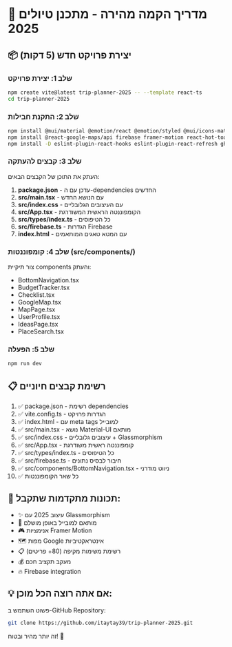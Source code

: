 # 🚀 מדריך הקמה מהירה - מתכנן טיולים 2025

## 📦 יצירת פרויקט חדש (5 דקות)

### שלב 1: יצירת פרויקט
```bash
npm create vite@latest trip-planner-2025 -- --template react-ts
cd trip-planner-2025
```

### שלב 2: התקנת חבילות
```bash
npm install @mui/material @emotion/react @emotion/styled @mui/icons-material
npm install @react-google-maps/api firebase framer-motion react-hot-toast
npm install -D eslint-plugin-react-hooks eslint-plugin-react-refresh gh-pages
```

### שלב 3: קבצים להעתקה
העתק את התוכן של הקבצים הבאים:

1. **package.json** - עדכן עם ה-dependencies החדשים
2. **src/main.tsx** - עם הנושא החדש
3. **src/index.css** - עם העיצובים הגלובליים
4. **src/App.tsx** - הקומפוננטה הראשית המשודרגת
5. **src/types/index.ts** - כל הטיפוסים
6. **src/firebase.ts** - הגדרות Firebase
7. **index.html** - עם המטא טאגים המותאמים

### שלב 4: קומפוננטות (src/components/)
צור תיקיית components והעתק:
- BottomNavigation.tsx
- BudgetTracker.tsx  
- Checklist.tsx
- GoogleMap.tsx
- MapPage.tsx
- UserProfile.tsx
- IdeasPage.tsx
- PlaceSearch.tsx

### שלב 5: הפעלה
```bash
npm run dev
```

## 📋 רשימת קבצים חיוניים
1. ✅ package.json - רשימת dependencies
2. ✅ vite.config.ts - הגדרות פרויקט
3. ✅ index.html - עם meta tags למובייל
4. ✅ src/main.tsx - נושא Material-UI מותאם
5. ✅ src/index.css - עיצובים גלובליים + Glassmorphism
6. ✅ src/App.tsx - קומפוננטה ראשית משודרגת
7. ✅ src/types/index.ts - כל הטיפוסים
8. ✅ src/firebase.ts - חיבור לבסיס נתונים
9. ✅ src/components/BottomNavigation.tsx - ניווט מודרני
10. ✅ כל שאר הקומפוננטות

## 🎨 תכונות מתקדמות שתקבל:
- ✨ עיצוב 2025 עם Glassmorphism
- 📱 מותאם למובייל באופן מושלם
- 🎮 אנימציות Framer Motion
- 🗺️ מפות Google אינטראקטיביות
- 📋 רשימת משימות מקיפה (80+ פריטים)
- 💰 מעקב תקציב חכם
- 🔥 Firebase integration

## 💡 אם אתה רוצה הכל מוכן:
פשוט השתמש ב-GitHub Repository:
```bash
git clone https://github.com/itaytay39/trip-planner-2025.git
```

זה יותר מהיר ובטוח! 🚀